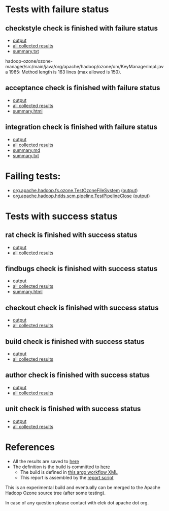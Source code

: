# Tests with failure status

## checkstyle check is finished with failure status

   * [output](https://raw.githubusercontent.com/elek/ozone-ci-03/master/pr/pr-hdds-1987-8zf8w/checkstyle/output.log)
   * [all collected results](https://github.com/elek/ozone-ci-03/tree/master/pr/pr-hdds-1987-8zf8w/checkstyle)
   * [summary.txt](https://github.com/elek/ozone-ci-03/tree/master/pr/pr-hdds-1987-8zf8w/checkstyle/summary.txt)

hadoop-ozone/ozone-manager/src/main/java/org/apache/hadoop/ozone/om/KeyManagerImpl.java
 1965: Method length is 163 lines (max allowed is 150).

## acceptance check is finished with failure status

   * [output](https://raw.githubusercontent.com/elek/ozone-ci-03/master/pr/pr-hdds-1987-8zf8w/acceptance/output.log)
   * [all collected results](https://github.com/elek/ozone-ci-03/tree/master/pr/pr-hdds-1987-8zf8w/acceptance)
   * [summary.html](https://elek.github.io/ozone-ci-03/pr/pr-hdds-1987-8zf8w/acceptance/summary.html)


## integration check is finished with failure status

   * [output](https://raw.githubusercontent.com/elek/ozone-ci-03/master/pr/pr-hdds-1987-8zf8w/integration/output.log)
   * [all collected results](https://github.com/elek/ozone-ci-03/tree/master/pr/pr-hdds-1987-8zf8w/integration)
   * [summary.md](https://github.com/elek/ozone-ci-03/tree/master/pr/pr-hdds-1987-8zf8w/integration/summary.md)
   * [summary.txt](https://github.com/elek/ozone-ci-03/tree/master/pr/pr-hdds-1987-8zf8w/integration/summary.txt)

# Failing tests: 

 * [org.apache.hadoop.fs.ozone.TestOzoneFileSystem](hadoop-ozone/ozonefs/org.apache.hadoop.fs.ozone.TestOzoneFileSystem.txt) ([output](hadoop-ozone/ozonefs/org.apache.hadoop.fs.ozone.TestOzoneFileSystem-output.txt))
 * [org.apache.hadoop.hdds.scm.pipeline.TestPipelineClose](hadoop-ozone/integration-test/org.apache.hadoop.hdds.scm.pipeline.TestPipelineClose.txt) ([output](hadoop-ozone/integration-test/org.apache.hadoop.hdds.scm.pipeline.TestPipelineClose-output.txt))


# Tests with success status

## rat check is finished with success status

   * [output](https://raw.githubusercontent.com/elek/ozone-ci-03/master/pr/pr-hdds-1987-8zf8w/rat/output.log)
   * [all collected results](https://github.com/elek/ozone-ci-03/tree/master/pr/pr-hdds-1987-8zf8w/rat)


## findbugs check is finished with success status

   * [output](https://raw.githubusercontent.com/elek/ozone-ci-03/master/pr/pr-hdds-1987-8zf8w/findbugs/output.log)
   * [all collected results](https://github.com/elek/ozone-ci-03/tree/master/pr/pr-hdds-1987-8zf8w/findbugs)
   * [summary.html](https://elek.github.io/ozone-ci-03/pr/pr-hdds-1987-8zf8w/findbugs/summary.html)


## checkout check is finished with success status

   * [output](https://raw.githubusercontent.com/elek/ozone-ci-03/master/pr/pr-hdds-1987-8zf8w/checkout/output.log)
   * [all collected results](https://github.com/elek/ozone-ci-03/tree/master/pr/pr-hdds-1987-8zf8w/checkout)


## build check is finished with success status

   * [output](https://raw.githubusercontent.com/elek/ozone-ci-03/master/pr/pr-hdds-1987-8zf8w/build/output.log)
   * [all collected results](https://github.com/elek/ozone-ci-03/tree/master/pr/pr-hdds-1987-8zf8w/build)


## author check is finished with success status

   * [output](https://raw.githubusercontent.com/elek/ozone-ci-03/master/pr/pr-hdds-1987-8zf8w/author/output.log)
   * [all collected results](https://github.com/elek/ozone-ci-03/tree/master/pr/pr-hdds-1987-8zf8w/author)


## unit check is finished with success status

   * [output](https://raw.githubusercontent.com/elek/ozone-ci-03/master/pr/pr-hdds-1987-8zf8w/unit/output.log)
   * [all collected results](https://github.com/elek/ozone-ci-03/tree/master/pr/pr-hdds-1987-8zf8w/unit)




# References

 * All the results are saved to [here](https://github.com/elek/ozone-ci-03/tree/master/pr/pr-hdds-1987-8zf8w/)
 * The definition is the build is committed to [here](https://github.com/elek/argo-ozone)
    * The build is defined in [this argo workflow XML](https://github.com/elek/argo-ozone/blob/master/ozone-build.yaml)
    * This report is assembled by the [report script](https://github.com/elek/argo-ozone/blob/master/scripts/report.sh)

This is an experimental build and eventually can be merged to the Apache Hadoop Ozone source tree (after some testing).

In case of any question please contact with elek dot apache dot org.
